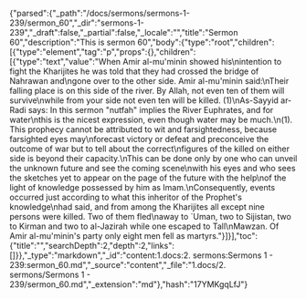 {"parsed":{"_path":"/docs/sermons/sermons-1-239/sermon_60","_dir":"sermons-1-239","_draft":false,"_partial":false,"_locale":"","title":"Sermon 60","description":"This is sermon 60","body":{"type":"root","children":[{"type":"element","tag":"p","props":{},"children":[{"type":"text","value":"When Amir al-mu'minin showed his\nintention to fight the Kharijites he was told that they had crossed the bridge of Nahrawan and\ngone over to the other side. Amir al-mu'minin said:\nTheir falling place is on this side of the river. By Allah, not even ten of them will survive\nwhile from your side not even ten will be killed. (1)\nAs-Sayyid ar-Radi says: In this sermon \"nutfah\" implies the River Euphrates, and for water\nthis is the nicest expression, even though water may be much.\n(1). This prophecy cannot be attributed to wit and farsightedness, because farsighted eyes may\nforecast victory or defeat and preconceive the outcome of war but to tell about the correct\nfigures of the killed on either side is beyond their capacity.\nThis can be done only by one who can unveil the unknown future and see the coming scene\nwith his eyes and who sees the sketches yet to appear on the page of the future with the help\nof the light of knowledge possessed by him as Imam.\nConsequently, events occurred just according to what this inheritor of the Prophet's knowledge\nhad said, and from among the Kharijites all except nine persons were killed. Two of them fled\naway to `Uman, two to Sijistan, two to Kirman and two to al-Jazirah while one escaped to Tall\nMawzan. Of Amir al-mu'minin's party only eight men fell as martyrs."}]}],"toc":{"title":"","searchDepth":2,"depth":2,"links":[]}},"_type":"markdown","_id":"content:1.docs:2. sermons:Sermons 1 - 239:sermon_60.md","_source":"content","_file":"1.docs/2. sermons/Sermons 1 - 239/sermon_60.md","_extension":"md"},"hash":"17YMKgqLfJ"}